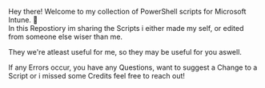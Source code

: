 Hey there! Welcome to my collection of PowerShell scripts for Microsoft Intune. 🎉<br/>
In this Repostiory im sharing the Scripts i either made my self, or edited from someone else wiser than me.

They we're atleast useful for me, so they may be useful for you aswell.

If any Errors occur, you have any Questions, want to suggest a Change to a Script or i missed some Credits feel free to reach out!
